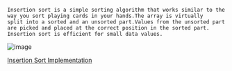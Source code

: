 ```
Insertion sort is a simple sorting algorithm that works similar to the way you sort playing cards in your hands.The array is virtually
split into a sorted and an unsorted part.Values from the unsorted part are picked and placed at the correct position in the sorted part. 
Insertion sort is efficient for small data values.
```
![image](https://user-images.githubusercontent.com/59710234/171116380-86f853d3-eefc-4082-a420-64844f4a11c9.png)

[Insertion Sort Implementation](https://youtu.be/OGzPmgsI-pQ)
